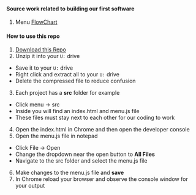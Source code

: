 #### Source work related to building our first software

1. Menu [FlowChart](https://github.com/WCCCEDU/GCCHS_flowcharts_to_software/blob/master/menu/menu_flow_chart.png)


#### How to use this repo

1. [Download this Repo](https://github.com/WCCCEDU/GCCHS_projects/archive/master.zip)
2. Unzip it into your `U:` drive
  - Save it to your `U:` drive
  - Right click and extract all to your `U:` drive
  - Delete the compressed file to reduce confusion
3. Each project has a __src__ folder for example
  - Click menu -> src
  - Inside you will find an index.html and menu.js file
  - These files must stay next to each other for our coding to work
4. Open the index.html in Chrome and then open the developer console
5. Open the menu.js file in notepad
  - Click File -> Open
  - Change the dropdown near the open button to __All Files__
  - Navigate to the src folder and select the menu.js file
6. Make changes to the menu.js file and __save__
7. In Chrome reload your browser and observe the console window for your output
